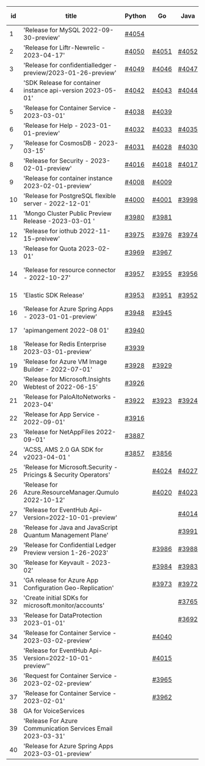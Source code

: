 | id | title | Python | Go | Java | Js | created date | target date | status |
| ------ | ------ | ------ | ------ | ------ | ------ | ------ | ------ | :-----: |
| 1 | 'Release for MySQL 2022-09-30-preview'  | [#4054](https://github.com/Azure/sdk-release-request/issues/4054)  |  |  |  | 04-17 | 05-26 |  |
| 2 | 'Release for Liftr-Newrelic - 2023-04-17'  | [#4050](https://github.com/Azure/sdk-release-request/issues/4050)  | [#4051](https://github.com/Azure/sdk-release-request/issues/4051)  | [#4052](https://github.com/Azure/sdk-release-request/issues/4052)  | [#4053](https://github.com/Azure/sdk-release-request/issues/4053)  | 04-17 | 05-26 |  |
| 3 | 'Release for confidentialledger - preview/2023-01-26-preview'  | [#4049](https://github.com/Azure/sdk-release-request/issues/4049)  | [#4046](https://github.com/Azure/sdk-release-request/issues/4046)  | [#4047](https://github.com/Azure/sdk-release-request/issues/4047)  | [#4048](https://github.com/Azure/sdk-release-request/issues/4048)  | 04-14 | 04-28 |  |
| 4 | 'SDK Release for container instance api-version 2023-05-01'  | [#4042](https://github.com/Azure/sdk-release-request/issues/4042)  | [#4043](https://github.com/Azure/sdk-release-request/issues/4043)  | [#4044](https://github.com/Azure/sdk-release-request/issues/4044)  | [#4045](https://github.com/Azure/sdk-release-request/issues/4045)  | 04-13 | 04-28 |  |
| 5 | 'Release for Container Service - 2023-03-01'  | [#4038](https://github.com/Azure/sdk-release-request/issues/4038)  | [#4039](https://github.com/Azure/sdk-release-request/issues/4039)  |  | [#4037](https://github.com/Azure/sdk-release-request/issues/4037)  | 04-13 | 04-28 |  |
| 6 | 'Release for Help - 2023-01-01-preview'  | [#4032](https://github.com/Azure/sdk-release-request/issues/4032)  | [#4033](https://github.com/Azure/sdk-release-request/issues/4033)  | [#4035](https://github.com/Azure/sdk-release-request/issues/4035)  | [#4034](https://github.com/Azure/sdk-release-request/issues/4034)  | 04-12 | 04-28 |  |
| 7 | 'Release for CosmosDB - 2023-03-15'  | [#4031](https://github.com/Azure/sdk-release-request/issues/4031)  | [#4028](https://github.com/Azure/sdk-release-request/issues/4028)  | [#4030](https://github.com/Azure/sdk-release-request/issues/4030)  | [#4029](https://github.com/Azure/sdk-release-request/issues/4029)  | 04-11 | 04-28 |  |
| 8 | 'Release for Security - 2023-02-01-preview'  | [#4016](https://github.com/Azure/sdk-release-request/issues/4016)  | [#4018](https://github.com/Azure/sdk-release-request/issues/4018)  | [#4017](https://github.com/Azure/sdk-release-request/issues/4017)  | [#4019](https://github.com/Azure/sdk-release-request/issues/4019)  | 04-04 | 04-28 |  |
| 9 | 'Release for container instance 2023-02-01-preview'  | [#4008](https://github.com/Azure/sdk-release-request/issues/4008)  | [#4009](https://github.com/Azure/sdk-release-request/issues/4009)  |  | [#4007](https://github.com/Azure/sdk-release-request/issues/4007)  | 03-31 | 04-28 |  |
| 10 | 'Release for PostgreSQL flexible server - 2022-12-01'  | [#4000](https://github.com/Azure/sdk-release-request/issues/4000)  | [#4001](https://github.com/Azure/sdk-release-request/issues/4001)  | [#3998](https://github.com/Azure/sdk-release-request/issues/3998)  | [#3999](https://github.com/Azure/sdk-release-request/issues/3999)  | 03-27 | 04-28 |  |
| 11 | 'Mongo Cluster Public Preview Release -2023-03-01 '  | [#3980](https://github.com/Azure/sdk-release-request/issues/3980)  | [#3981](https://github.com/Azure/sdk-release-request/issues/3981)  |  | [#3978](https://github.com/Azure/sdk-release-request/issues/3978)  | 03-23 | 04-28 |  |
| 12 | 'Release for iothub 2022-11-15-preivew'  | [#3975](https://github.com/Azure/sdk-release-request/issues/3975)  | [#3976](https://github.com/Azure/sdk-release-request/issues/3976)  | [#3974](https://github.com/Azure/sdk-release-request/issues/3974)  | [#3977](https://github.com/Azure/sdk-release-request/issues/3977)  | 03-22 | 04-28 |  |
| 13 | 'Release for Quota 2023-02-01'  | [#3969](https://github.com/Azure/sdk-release-request/issues/3969)  | [#3967](https://github.com/Azure/sdk-release-request/issues/3967)  |  | [#3968](https://github.com/Azure/sdk-release-request/issues/3968)  | 03-22 | 04-28 |  |
| 14 | 'Release for resource connector - 2022-10-27'  | [#3957](https://github.com/Azure/sdk-release-request/issues/3957)  | [#3955](https://github.com/Azure/sdk-release-request/issues/3955)  | [#3956](https://github.com/Azure/sdk-release-request/issues/3956)  | [#3958](https://github.com/Azure/sdk-release-request/issues/3958)  | 03-21 | 04-28 | Hold on by Java/ |
| 15 | 'Elastic SDK Release'  | [#3953](https://github.com/Azure/sdk-release-request/issues/3953)  | [#3951](https://github.com/Azure/sdk-release-request/issues/3951)  | [#3952](https://github.com/Azure/sdk-release-request/issues/3952)  | [#3954](https://github.com/Azure/sdk-release-request/issues/3954)  | 03-21 | 04-28 |  |
| 16 | 'Release for Azure Spring Apps - 2023-01-01-preview'  | [#3948](https://github.com/Azure/sdk-release-request/issues/3948)  | [#3945](https://github.com/Azure/sdk-release-request/issues/3945)  |  | [#3946](https://github.com/Azure/sdk-release-request/issues/3946)  | 03-17 | 04-28 |  |
| 17 | 'apimangement 2022-08 01'  | [#3940](https://github.com/Azure/sdk-release-request/issues/3940)  |  |  |  | 03-16 | 04-28 |  |
| 18 | 'Release for Redis Enterprise 2023-03-01-preview'  | [#3939](https://github.com/Azure/sdk-release-request/issues/3939)  |  |  | [#3937](https://github.com/Azure/sdk-release-request/issues/3937)  | 03-16 | 04-28 |  |
| 19 | 'Release for Azure VM Image Builder - 2022-07-01'  | [#3928](https://github.com/Azure/sdk-release-request/issues/3928)  | [#3929](https://github.com/Azure/sdk-release-request/issues/3929)  |  | [#3930](https://github.com/Azure/sdk-release-request/issues/3930)  | 03-15 | 04-28 |  |
| 20 | 'Release for Microsoft.Insights Webtest of 2022-06-15'  | [#3926](https://github.com/Azure/sdk-release-request/issues/3926)  |  |  |  | 03-13 | 04-28 |  |
| 21 | 'Release for PaloAltoNetworks - 2023-04'  | [#3922](https://github.com/Azure/sdk-release-request/issues/3922)  | [#3923](https://github.com/Azure/sdk-release-request/issues/3923)  | [#3924](https://github.com/Azure/sdk-release-request/issues/3924)  | [#3921](https://github.com/Azure/sdk-release-request/issues/3921)  | 03-10 | 04-28 |  |
| 22 | 'Release for App Service - 2022-09-01'  | [#3916](https://github.com/Azure/sdk-release-request/issues/3916)  |  |  |  | 03-10 | 04-28 |  |
| 23 | 'Release for NetAppFiles 2022-09-01'  | [#3887](https://github.com/Azure/sdk-release-request/issues/3887)  |  |  |  | 03-06 | 04-28 |  |
| 24 | 'ACSS, AMS 2.0 GA SDK for v2023-04-01 '  | [#3857](https://github.com/Azure/sdk-release-request/issues/3857)  | [#3856](https://github.com/Azure/sdk-release-request/issues/3856)  |  | [#3858](https://github.com/Azure/sdk-release-request/issues/3858)  | 03-02 | 04-28 |  |
| 25 | 'Release for Microsoft.Security - Pricings & Security Operators'  |  | [#4024](https://github.com/Azure/sdk-release-request/issues/4024)  | [#4027](https://github.com/Azure/sdk-release-request/issues/4027)  | [#4025](https://github.com/Azure/sdk-release-request/issues/4025)  | 04-10 | 04-28 |  |
| 26 | 'Release for Azure.ResourceManager.Qumulo 2022-10-12'  |  | [#4020](https://github.com/Azure/sdk-release-request/issues/4020)  | [#4023](https://github.com/Azure/sdk-release-request/issues/4023)  | [#4022](https://github.com/Azure/sdk-release-request/issues/4022)  | 04-06 | 04-28 |  |
| 27 | 'Release for EventHub Api-Version=2022-10-01-preview'  |  |  | [#4014](https://github.com/Azure/sdk-release-request/issues/4014)  |  | 04-04 | 04-28 |  |
| 28 | 'Release for Java and JavaScript Quantum Management Plane'  |  |  | [#3991](https://github.com/Azure/sdk-release-request/issues/3991)  |  | 03-24 | 04-28 |  |
| 29 | 'Release for Confidential Ledger Preview version 1-26-2023'  |  | [#3986](https://github.com/Azure/sdk-release-request/issues/3986)  | [#3988](https://github.com/Azure/sdk-release-request/issues/3988)  | [#3987](https://github.com/Azure/sdk-release-request/issues/3987)  | 03-23 | 04-28 |  |
| 30 | 'Release for Keyvault - 2023-02'  |  | [#3984](https://github.com/Azure/sdk-release-request/issues/3984)  | [#3983](https://github.com/Azure/sdk-release-request/issues/3983)  | [#3982](https://github.com/Azure/sdk-release-request/issues/3982)  | 03-23 | 04-28 |  |
| 31 | 'GA release for Azure App Configuration Geo-Replication'  |  | [#3973](https://github.com/Azure/sdk-release-request/issues/3973)  | [#3972](https://github.com/Azure/sdk-release-request/issues/3972)  | [#3971](https://github.com/Azure/sdk-release-request/issues/3971)  | 03-22 | 04-28 |  |
| 32 | 'Create initial SDKs for microsoft.monitor/accounts'  |  |  | [#3765](https://github.com/Azure/sdk-release-request/issues/3765)  |  | 02-10 | 03-24 |  |
| 33 | 'Release for DataProtection 2023-01-01'  |  |  | [#3692](https://github.com/Azure/sdk-release-request/issues/3692)  |  | 01-24 | 02-24 |  |
| 34 | 'Release for Container Service - 2023-03-02-preview'  |  | [#4040](https://github.com/Azure/sdk-release-request/issues/4040)  |  | [#4041](https://github.com/Azure/sdk-release-request/issues/4041)  | 04-13 | 04-28 |  |
| 35 | 'Release for EventHub Api-Version=2022-10-01-preview''  |  | [#4015](https://github.com/Azure/sdk-release-request/issues/4015)  |  | [#4013](https://github.com/Azure/sdk-release-request/issues/4013)  | 04-04 | 04-28 |  |
| 36 | 'Request for Container Service - 2023-02-02-preview'  |  | [#3965](https://github.com/Azure/sdk-release-request/issues/3965)  |  | [#3964](https://github.com/Azure/sdk-release-request/issues/3964)  | 03-22 | 04-28 |  |
| 37 | 'Release for Container Service - 2023-02-01'  |  | [#3962](https://github.com/Azure/sdk-release-request/issues/3962)  |  | [#3963](https://github.com/Azure/sdk-release-request/issues/3963)  | 03-22 | 04-28 |  |
| 38 | GA for VoiceServices  |  |  |  | [#4011](https://github.com/Azure/sdk-release-request/issues/4011)  | 04-04 |  |  |
| 39 | 'Release For Azure Communication Services Email 2023-03-31'  |  |  |  | [#3996](https://github.com/Azure/sdk-release-request/issues/3996)  | 03-26 | 04-28 |  |
| 40 | 'Release for Azure Spring Apps 2023-03-01-preview'  |  |  |  | [#3985](https://github.com/Azure/sdk-release-request/issues/3985)  | 03-23 | 04-28 |  |
